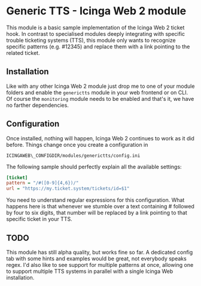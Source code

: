 # Generic TTS - Icinga Web 2 module

This module is a basic sample implementation of the Icinga Web 2 ticket hook. In
contrast to specialised modules deeply integrating with specific trouble
ticketing systems (TTS), this module only wants to recognize specific patterns
(e.g. #12345) and replace them with a link pointing to the related ticket.

## Installation

Like with any other Icinga Web 2 module just drop me to one of your module
folders and enable the `generictts` module in your web frontend or on CLI.
Of course the `monitoring` module needs to be enabled and that's it, we have no
farther dependencies.

## Configuration

Once installed, nothing will happen, Icinga Web 2 continues to work as it did
before. Things change once you create a configuration in

    ICINGAWEB\_CONFIGDIR/modules/generictts/config.ini

The following sample should perfectly explain all the available settings:

```ini
[ticket]
pattern = "/#([0-9]{4,6})/"
url = "https://my.ticket.system/tickets/id=$1"
```

You need to understand regular expressions for this configuration. What happens
here is that whenever we stumble over a text containing # followed by four to
six digits, that number will be replaced by a link pointing to that specific
ticket in your TTS.

## TODO

This module has still alpha quality, but works fine so far. A dedicated config
tab with some hints and examples would be great, not everybody speaks regex.
I'd also like to see support for multiple patterns at once, allowing one to
support multiple TTS systems in parallel with a single Icinga Web installation.





